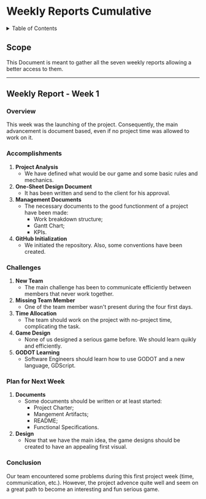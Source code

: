 # Weekly Reports Cumulative

<details>
<summary>Table of Contents</summary>

- [Scope](#scope)
- [Weekly Report - Week 1](#weekly-report---week-1)
    - [Overview](#overview)
    - [Accomplishments](#accomplishments)
    - [Challenges](#challenges)
    - [Plan for Next Week](#plan-for-next-week)
    - [Conclusion](#conclusion)
<!-- - [Weekly Report - Week 2](#weekly-report---week-2)
    - [Overview](#overview-1)
    - [Accomplishments](#accomplishments-1)
    - [Challenges](#challenges-1)
    - [Plan for Next Week](#plan-for-next-week-1)
    - [Conclusion](#conclusion-1) -->
<!-- - [Weekly Report - Week 3](#weekly-report---week-3)
    - [Overview](#overview-2)
    - [Accomplishments](#accomplishments-2)
    - [Challenges](#challenges-2)
    - [Plan for Next Week](#plan-for-next-week-2)
    - [Conclusion](#conclusion-2) -->
<!-- - [Weekly Report - Week 4](#weekly-report---week-4)
    - [Overview](#overview-3)
    - [Accomplishments](#accomplishments-3)
    - [Challenges](#challenges-3)
    - [Plan for Next Week](#plan-for-next-week-3)
    - [Conclusion](#conclusion-3) -->
<!-- - [Weekly Report - Week 5](#weekly-report---week-5)
    - [Overview](#overview-4)
    - [Accomplishments](#accomplishments-4)
    - [Challenges](#challenges-4)
    - [Plan for Next Week](#plan-for-next-week-4)
    - [Conclusion](#conclusion-4) -->
<!-- - [Weekly Report - Week 6](#weekly-report---week-6)
    - [Overview](#overview-5)
    - [Accomplishments](#accomplishments-5)
    - [Challenges](#challenges-5)
    - [Plan for Next Week](#plan-for-next-week-5)
    - [Conclusion](#conclusion-5) -->
<!-- - [Weekly Report - Week 7](#weekly-report---week-7)
    - [Overview](#overview-6)
    - [Accomplishments](#accomplishments-6)
    - [Challenges](#challenges-6)
    - [Conclusion](#conclusion-6) -->

</details>

## Scope

This Document is meant to gather all the seven weekly reports allowing a better access to them.

---

## Weekly Report - Week 1

### Overview

This week was the launching of the project. Consequently, the main advancement is document based, even if no project time was allowed to work on it.

### Accomplishments

1. **Project Analysis**
    - We have defined what would be our game and some basic rules and mechanics.
2. **One-Sheet Design Document**
    - It has been written and send to the client for his approval.
3. **Management Documents**
    - The necessary documents to the good functionment of a project have been made:
        - Work breakdown structure;
        - Gantt Chart;
        - KPIs.
4. **GitHub Initialization**
    - We initiated the repository. Also, some conventions have been created.

### Challenges

1. **New Team**
    - The main challenge has been to communicate efficiently between members that never work together.
2. **Missing Team Member**
    - One of the team member wasn't present during the four first days.
3. **Time Allocation**
    - The team should work on the project with no-project time, complicating the task.
4. **Game Design**
    - None of us designed a serious game before. We should learn quikly and efficiently.
5. **GODOT Learning**
    - Software Engineers should learn how to use GODOT and a new language, GDScript.

### Plan for Next Week

1. **Documents**
    - Some documents should be written or at least started:
        - Project Charter;
        - Mangement Artifacts;
        - README;
        - Functional Specifications.
2. **Design**
    - Now that we have the main idea, the game designs should be created to have an appealing first visual.

### Conclusion

Our team encountered some problems during this first project week (time, communication, etc.). However, the project advence quite well and seem on a great path to become an interesting and fun serious game.

<!-- --- -->

<!-- Insert Weekly Report 2 -->

<!-- --- -->

<!-- Insert Weekly Report 3 -->

<!-- --- -->

<!-- Insert Weekly Report 4 -->

<!-- --- -->

<!-- Insert Weekly Report 5 -->

<!-- --- -->

<!-- Insert Weekly Report 6 -->

<!-- --- -->

<!-- Insert Weekly Report 7 -->